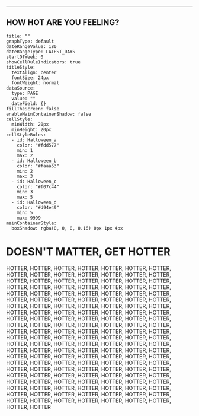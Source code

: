****
## HOW HOT ARE YOU FEELING?

```contributionGraph
title: ""
graphType: default
dateRangeValue: 180
dateRangeType: LATEST_DAYS
startOfWeek: 0
showCellRuleIndicators: true
titleStyle:
  textAlign: center
  fontSize: 24px
  fontWeight: normal
dataSource:
  type: PAGE
  value: ""
  dateField: {}
fillTheScreen: false
enableMainContainerShadow: false
cellStyle:
  minWidth: 20px
  minHeight: 20px
cellStyleRules:
  - id: Halloween_a
    color: "#fdd577"
    min: 1
    max: 2
  - id: Halloween_b
    color: "#faaa53"
    min: 2
    max: 3
  - id: Halloween_c
    color: "#f07c44"
    min: 3
    max: 5
  - id: Halloween_d
    color: "#d94e49"
    min: 5
    max: 9999
mainContainerStyle:
  boxShadow: rgba(0, 0, 0, 0.16) 0px 1px 4px

```

# DOESN'T MATTER, GET HOTTER
HOTTER, HOTTER, HOTTER, HOTTER, HOTTER, HOTTER, HOTTER, HOTTER, HOTTER, HOTTER, HOTTER, HOTTER, HOTTER, HOTTER, HOTTER, HOTTER, HOTTER, HOTTER, HOTTER, HOTTER, HOTTER, HOTTER, HOTTER, HOTTER, HOTTER, HOTTER, HOTTER, HOTTER, HOTTER, HOTTER, HOTTER, HOTTER, HOTTER, HOTTER, HOTTER, HOTTER, HOTTER, HOTTER, HOTTER, HOTTER, HOTTER, HOTTER, HOTTER, HOTTER, HOTTER, HOTTER, HOTTER, HOTTER, HOTTER, HOTTER, HOTTER, HOTTER, HOTTER, HOTTER, HOTTER, HOTTER, HOTTER, HOTTER, HOTTER, HOTTER, HOTTER, HOTTER, HOTTER, HOTTER, HOTTER, HOTTER, HOTTER, HOTTER, HOTTER, HOTTER, HOTTER, HOTTER, HOTTER, HOTTER, HOTTER, HOTTER, HOTTER, HOTTER, HOTTER, HOTTER, HOTTER, HOTTER, HOTTER, HOTTER, HOTTER, HOTTER, HOTTER, HOTTER, HOTTER, HOTTER, HOTTER, HOTTER, HOTTER, HOTTER, HOTTER, HOTTER, HOTTER, HOTTER, HOTTER, HOTTER, HOTTER, HOTTER, HOTTER, HOTTER, HOTTER, HOTTER, HOTTER, HOTTER, HOTTER, HOTTER, HOTTER, HOTTER, HOTTER, HOTTER, HOTTER, HOTTER, HOTTER, HOTTER, HOTTER, HOTTER, HOTTER, HOTTER, HOTTER, HOTTER, HOTTER, HOTTER, HOTTER, HOTTER, HOTTER, HOTTER, HOTTER, HOTTER, HOTTER, HOTTER, HOTTER, HOTTER, HOTTER, HOTTER, HOTTER, HOTTER, HOTTER, HOTTER, HOTTER, HOTTER, HOTTER, HOTTER, HOTTER, HOTTER, HOTTER, HOTTER, HOTTER, HOTTER, HOTTER, HOTTER, HOTTER, HOTTER